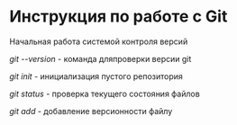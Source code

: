 # Инструкция по работе с Git 

Начальная работа системой контроля версий

*git --version* - команда дляпроверки версии git

*git init* - инициализация пустого репозитория

*git status* - проверка текущего состояния файлов

*git add* - добавление версионности файлу

